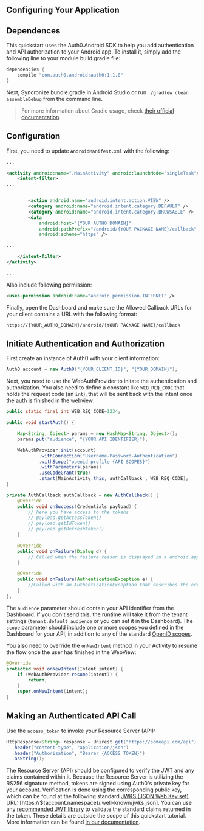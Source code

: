 ## Configuring Your Application

## Dependences

This quickstart uses the Auth0.Android SDK to help you add authentication and API authorization to your Android app. To install it, simply add the following line to your module build.gradle file:

```gradle
dependencies {
    compile "com.auth0.android:auth0:1.1.0"
}
```

Next, Syncronize bundle.gradle in Android Studio or run `./gradlew clean assembleDebug` from the command line.

> For more information about Gradle usage, check [their official documentation](http://tools.android.com/tech-docs/new-build-system/user-guide).


## Configuration

First, you need to update `AndroidManifest.xml` with the following:

```xml
...

<activity android:name=".MainActivity" android:launchMode="singleTask">
    <intent-filter>
...


        <action android:name="android.intent.action.VIEW" />
        <category android:name="android.intent.category.DEFAULT" />
        <category android:name="android.intent.category.BROWSABLE" />
        <data
            android:host="{YOUR AUTH0 DOMAIN}"
            android:pathPrefix="/android/{YOUR PACKAGE NAME}/callback"
            android:scheme="https" />

...

    </intent-filter>
</activity>

...
```

Also include following permission:

```xml
<uses-permission android:name="android.permission.INTERNET" />
```

Finally, open the Dashboard and make sure the Allowed Callback URLs for your client contains a URL with the following format:

`https://{YOUR_AUTH0_DOMAIN}/android/{YOUR PACKAGE NAME}/callback`

## Initiate Authentication and Authorization

First create an instance of Auth0 with your client information:

```java
Auth0 account = new Auth0("{YOUR_CLIENT_ID}", "{YOUR_DOMAIN}");
```

Next, you need to use the WebAuthProvider to initate the authentication and authorization. You also need to define a constant like `WEB_REQ_CODE` that holds the request code (an `int`), that will be sent back with the intent once the auth is finished in the webview:

```java
public static final int WEB_REQ_CODE=1234;

public void startAuth() {

    Map<String, Object> params = new HashMap<String, Object>();
    params.put("audience", "{YOUR API IDENTIFIER}");

    WebAuthProvider.init(account)
            .withConnection("Username-Password-Authentication")
            .withScope("openid profile {API SCOPES}")
            .withParameters(params)
            .useCodeGrant(true)
            .start(MainActivity.this, authCallback , WEB_REQ_CODE);
}

private AuthCallback authCallback = new AuthCallback() {
    @Override
    public void onSuccess(Credentials payload) {
        // here you have access to the tokens
        // payload.getAccessToken()
        // payload.getIdToken()
        // payload.getRefreshToken()
    }

    @Override
    public void onFailure(Dialog d) {
        // Called when the failure reason is displayed in a android.app.Dialog
    }

    @Override
    public void onFailure(AuthenticationException e) {
        //Called with an AuthenticationException that describes the error
    }
};
```

The `audience` parameter should contain your API identifier from the Dashboard. If you don't send this, the runtime will take it from the tenant settings (`tenant.default_audience` or you can set it in the Dashboard). The `scope` parameter should include one or more scopes you defined in the Dashboard for your API, in addition to any of the standard [OpenID scopes](https://auth0.com/docs/scopes).

You also need to override the `onNewIntent` method in your Activity to resume the flow once the user has finished in the WebView:

```java
@Override
protected void onNewIntent(Intent intent) {
    if (WebAuthProvider.resume(intent)) {
        return;
    }
    super.onNewIntent(intent);
}
```

## Making an Authenticated API Call

Use the `access_token` to invoke your Resource Server (API):

```java
HttpResponse<String> response = Unirest.get("https://someapi.com/api")
  .header("content-type", "application/json")
  .header("Authorization", "Bearer {ACCESS_TOKEN}")
  .asString();
```

The Resource Server (API) should be configured to verify the JWT and any claims contained within it. Because the Resource Server is utilizing the RS256 signature method, tokens are signed using Auth0's private key for your account. Verification is done using the corresponding public key, which can be found at the following standard [JWKS (JSON Web Key set)](https://self-issued.info/docs/draft-ietf-jose-json-web-key.html) URL: [https://${account.namespace}/.well-known/jwks.json]. You can use any [recommended JWT library](https://jwt.io) to validate the standard claims returned in the token. These details are outside the scope of this quickstart tutorial. More information can be found [in our documentation](https://auth0.com/docs/api-auth/config/asking-for-access-tokens).